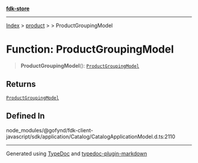 [**fdk-store**](../../../README.md)
***

[Index](../../../API.md) > [product](../../README.md) > [<internal>](../README.md) > ProductGroupingModel

# Function: ProductGroupingModel

> **ProductGroupingModel**(): [`ProductGroupingModel`](../type-aliases/type-alias.ProductGroupingModel.md)

## Returns

[`ProductGroupingModel`](../type-aliases/type-alias.ProductGroupingModel.md)

## Defined In

node\_modules/@gofynd/fdk-client-javascript/sdk/application/Catalog/CatalogApplicationModel.d.ts:2110

***
Generated using [TypeDoc](https://typedoc.org/) and [typedoc-plugin-markdown](https://www.npmjs.com/package/typedoc-plugin-markdown)
